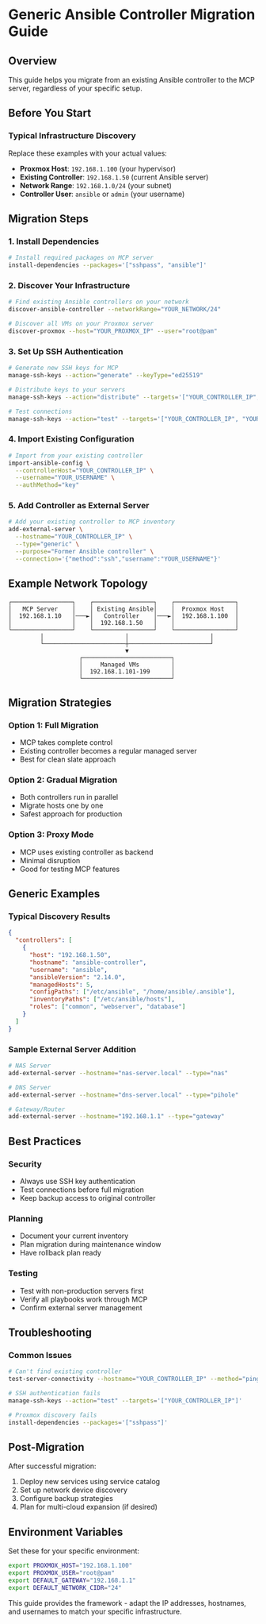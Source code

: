 # Generic Ansible Controller Migration Guide

## Overview
This guide helps you migrate from an existing Ansible controller to the MCP server, regardless of your specific setup.

## Before You Start

### Typical Infrastructure Discovery
Replace these examples with your actual values:
- **Proxmox Host**: `192.168.1.100` (your hypervisor)
- **Existing Controller**: `192.168.1.50` (current Ansible server)
- **Network Range**: `192.168.1.0/24` (your subnet)
- **Controller User**: `ansible` or `admin` (your username)

## Migration Steps

### 1. Install Dependencies
```bash
# Install required packages on MCP server
install-dependencies --packages='["sshpass", "ansible"]'
```

### 2. Discover Your Infrastructure
```bash
# Find existing Ansible controllers on your network
discover-ansible-controller --networkRange="YOUR_NETWORK/24"

# Discover all VMs on your Proxmox server
discover-proxmox --host="YOUR_PROXMOX_IP" --user="root@pam"
```

### 3. Set Up SSH Authentication
```bash
# Generate new SSH keys for MCP
manage-ssh-keys --action="generate" --keyType="ed25519"

# Distribute keys to your servers
manage-ssh-keys --action="distribute" --targets='["YOUR_CONTROLLER_IP", "YOUR_PROXMOX_IP"]' --username="YOUR_USERNAME"

# Test connections
manage-ssh-keys --action="test" --targets='["YOUR_CONTROLLER_IP", "YOUR_PROXMOX_IP"]'
```

### 4. Import Existing Configuration
```bash
# Import from your existing controller
import-ansible-config \
  --controllerHost="YOUR_CONTROLLER_IP" \
  --username="YOUR_USERNAME" \
  --authMethod="key"
```

### 5. Add Controller as External Server
```bash
# Add your existing controller to MCP inventory
add-external-server \
  --hostname="YOUR_CONTROLLER_IP" \
  --type="generic" \
  --purpose="Former Ansible controller" \
  --connection='{"method":"ssh","username":"YOUR_USERNAME"}'
```

## Example Network Topology

```
┌─────────────────┐    ┌─────────────────┐    ┌─────────────────┐
│   MCP Server    │    │ Existing Ansible│    │  Proxmox Host   │
│  192.168.1.10   │───►│   Controller    │───►│  192.168.1.100  │
│                 │    │  192.168.1.50   │    │                 │
└─────────────────┘    └─────────────────┘    └─────────────────┘
         │                       │                       │
         └───────────────────────┼───────────────────────┘
                                 ▼
                    ┌─────────────────────────┐
                    │     Managed VMs         │
                    │  192.168.1.101-199      │
                    └─────────────────────────┘
```

## Migration Strategies

### Option 1: Full Migration
- MCP takes complete control
- Existing controller becomes a regular managed server
- Best for clean slate approach

### Option 2: Gradual Migration
- Both controllers run in parallel
- Migrate hosts one by one
- Safest approach for production

### Option 3: Proxy Mode
- MCP uses existing controller as backend
- Minimal disruption
- Good for testing MCP features

## Generic Examples

### Typical Discovery Results
```json
{
  "controllers": [
    {
      "host": "192.168.1.50",
      "hostname": "ansible-controller",
      "username": "ansible",
      "ansibleVersion": "2.14.0",
      "managedHosts": 5,
      "configPaths": ["/etc/ansible", "/home/ansible/.ansible"],
      "inventoryPaths": ["/etc/ansible/hosts"],
      "roles": ["common", "webserver", "database"]
    }
  ]
}
```

### Sample External Server Addition
```bash
# NAS Server
add-external-server --hostname="nas-server.local" --type="nas"

# DNS Server  
add-external-server --hostname="dns-server.local" --type="pihole"

# Gateway/Router
add-external-server --hostname="192.168.1.1" --type="gateway"
```

## Best Practices

### Security
- Always use SSH key authentication
- Test connections before full migration
- Keep backup access to original controller

### Planning
- Document your current inventory
- Plan migration during maintenance window
- Have rollback plan ready

### Testing
- Test with non-production servers first
- Verify all playbooks work through MCP
- Confirm external server management

## Troubleshooting

### Common Issues
```bash
# Can't find existing controller
test-server-connectivity --hostname="YOUR_CONTROLLER_IP" --method="ping"

# SSH authentication fails
manage-ssh-keys --action="test" --targets='["YOUR_CONTROLLER_IP"]'

# Proxmox discovery fails
install-dependencies --packages='["sshpass"]'
```

## Post-Migration

After successful migration:
1. Deploy new services using service catalog
2. Set up network device discovery
3. Configure backup strategies
4. Plan for multi-cloud expansion (if desired)

## Environment Variables

Set these for your specific environment:
```bash
export PROXMOX_HOST="192.168.1.100"
export PROXMOX_USER="root@pam"
export DEFAULT_GATEWAY="192.168.1.1"
export DEFAULT_NETWORK_CIDR="24"
```

This guide provides the framework - adapt the IP addresses, hostnames, and usernames to match your specific infrastructure.